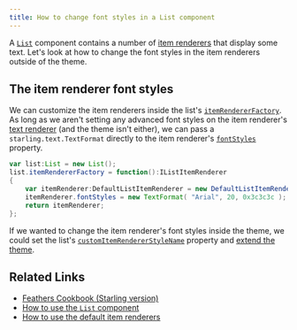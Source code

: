 ```yaml
---
title: How to change font styles in a List component
---
```


A [`List`](../list.html) component contains a number of [item renderers](../default-item-renderers.html) that display some text. Let's look at how to change the font styles in the item renderers outside of the theme.

## The item renderer font styles

We can customize the item renderers inside the list's [`itemRendererFactory`](/api-reference/feathers/controls/List.html#itemRendererFactory). As long as we aren't setting any advanced font styles on the item renderer's [text renderer](../text-renderers.html) (and the theme isn't either), we can pass a `starling.text.TextFormat` directly to the item renderer's [`fontStyles`](/api-reference/feathers/controls/Button.html#fontStyles) property.

```actionscript
var list:List = new List();
list.itemRendererFactory = function():IListItemRenderer
{
	var itemRenderer:DefaultListItemRenderer = new DefaultListItemRenderer();
	itemRenderer.fontStyles = new TextFormat( "Arial", 20, 0x3c3c3c );
	return itemRenderer;
};
```

If we wanted to change the item renderer's font styles inside the theme, we could set the list's [`customItemRendererStyleName`](/api-reference/feathers/controls/List.html#customItemRendererStyleName) property and [extend the theme](../extending-themes.html).

## Related Links

- [Feathers Cookbook (Starling version)](./index.md)
- [How to use the `List` component](../list.html)
- [How to use the default item renderers](../default-item-renderers.html)
